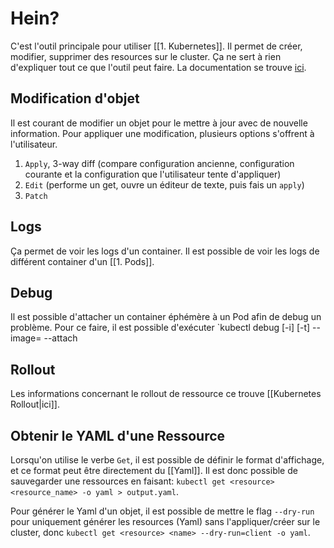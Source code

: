 # Hein?
C'est l'outil principale pour utiliser [[1. Kubernetes]]. Il permet de créer, modifier, supprimer des resources sur le cluster. Ça ne sert à rien d'expliquer tout ce que l'outil peut faire. La documentation se trouve [ici](https://kubernetes.io/docs/reference/kubectl/).
## Modification d'objet

Il est courant de modifier un objet pour le mettre à jour avec de nouvelle information. Pour appliquer une modification, plusieurs options s'offrent à l'utilisateur.

1. `Apply`, 3-way diff (compare configuration ancienne, configuration courante et la configuration que l'utilisateur tente d'appliquer)
2. `Edit` (performe un get, ouvre un éditeur de texte, puis fais un `apply`)
3. `Patch`
## Logs
Ça permet de voir les logs d'un container. Il est possible de voir les logs de différent container d'un [[1. Pods]].
## Debug
Il est possible d'attacher un container éphémère à un Pod afin de debug un problème. Pour ce faire, il est possible d'exécuter `kubectl debug [-i] [-t] --image=<image> --attach
## Rollout
Les informations concernant le rollout de ressource ce trouve [[Kubernetes Rollout|ici]].
## Obtenir le YAML d'une Ressource

Lorsqu'on utilise le verbe `Get`, il est possible de définir le format d'affichage, et ce format peut être directement du [[Yaml]]. Il est donc possible de sauvegarder une ressources en faisant: `kubectl get <resource> <resource_name> -o yaml > output.yaml`.

Pour générer le Yaml d'un objet, il est possible de mettre le flag `--dry-run` pour uniquement générer les resources (Yaml) sans l'appliquer/créer sur le cluster, donc `kubectl get <resource> <name> --dry-run=client -o yaml`.
